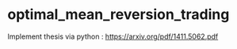 # optimal_mean_reversion_trading
Implement thesis via python : https://arxiv.org/pdf/1411.5062.pdf 
